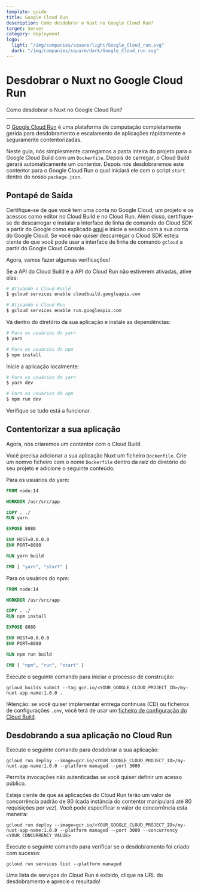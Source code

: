 ```yaml
---
template: guide
title: Google Cloud Run
description: Como desdobrar o Nuxt no Google Cloud Run?
target: Server
category: deployment
logo:
  light: "/img/companies/square/light/Google_Cloud_run.svg"
  dark: "/img/companies/square/dark/Google_Cloud_run.svg"
---
```

# Desdobrar o Nuxt no Google Cloud Run

Como desdobrar o Nuxt no Google Cloud Run?

---

O [Google Cloud Run](https://cloud.google.com/run) é uma plataforma de computação completamente gerida para desdobramento e escalamento de aplicações rápidamente e seguramente contentorizadas.

Neste guia, nós simplesmente carregamos a pasta inteira do projeto para o Google Cloud Build com um `Dockerfile`. Depois de carregar, o Cloud Build gerará automaticamente um contentor. Depois nós desdobraremos este contentor para o Google Cloud Run o qual iniciará ele com o script `start` dentro do nosso `package.json`.

## Pontapé de Saída

Certifique-se de que você tem uma conta no Google Cloud, um projeto e os acessos como editor no Cloud Build e no Cloud Run. Além disso, certifique-se de descarregar e instalar a interface de linha de comando do Cloud SDK a partir do Google como explicado [aqui](https://cloud.google.com/sdk/) e inicie a sessão com a sua conta do Google Cloud. Se você não quiser descarregar o Cloud SDK esteja ciente de que você pode usar a interface de linha de comando `gcloud` a partir do Google Cloud Console.

Agora, vamos fazer algumas verificações!

Se a API do Cloud Build e a API do Cloud Run não estiverem ativadas, ative elas:

```bash
# Ativando o Cloud Build
$ gcloud services enable cloudbuild.googleapis.com

# Ativando o Cloud Run
$ gcloud services enable run.googleapis.com
```

Vá dentro do diretório da sua aplicação e instale as dependências:

```bash
# Para os usuários do yarn
$ yarn

# Para os usuários do npm
$ npm install
```

Inície a aplicação localmente:

```bash
# Para os usuários do yarn
$ yarn dev

# Para os usuários do npm
$ npm run dev
```

Verifique se tudo está a funcionar.

## Contentorizar a sua aplicação

Agora, nós criaremos um contentor com o Cloud Build.

Você precisa adicionar a sua aplicação Nuxt um ficheiro `Dockerfile`. Crie um nomvo ficheiro com o nome `Dockerfile` dentro da raíz do diretório do seu projeto e adicione o seguinte conteúdo:

Para os usuários do yarn:

```Dockerfile
FROM node:14

WORKDIR /usr/src/app

COPY . ./
RUN yarn

EXPOSE 8080

ENV HOST=0.0.0.0
ENV PORT=8080

RUN yarn build

CMD [ "yarn", "start" ]
```

Para os usuários do npm:

```Dockerfile
FROM node:14

WORKDIR /usr/src/app

COPY . ./
RUN npm install

EXPOSE 8080

ENV HOST=0.0.0.0
ENV PORT=8080

RUN npm run build

CMD [ "npm", "run", "start" ]
```

Execute o seguinte comando para iniciar o processo de construção:

`gcloud builds submit --tag gcr.io/<YOUR_GOOGLE_CLOUD_PROJECT_ID>/my-nuxt-app-name:1.0.0 .`

!Atenção: se você quiser implementar entrega contínuas (CD) ou ficheiros de configurações `.env`, você terá de usar um [ficheiro de configuração do Cloud Build](https://cloud.google.com/cloud-build/docs/build-config).

## Desdobrando a sua aplicação no Cloud Run

Execute o seguinte comando para desdobrar a sua aplicação:

`gcloud run deploy --image=gcr.io/<YOUR_GOOGLE_CLOUD_PROJECT_ID>/my-nuxt-app-name:1.0.0 --platform managed --port 3000`

Permita invocações não autenticadas se você quiser definir um acesso público.

Esteja ciente de que as aplicações do Cloud Run terão um valor de concorrência padrão de 80 (cada instância do contentor manipulará até 80 requisições por vez). Você pode especificar o valor de concorrência esta maneira:

`gcloud run deploy --image=gcr.io/<YOUR_GOOGLE_CLOUD_PROJECT_ID>/my-nuxt-app-name:1.0.0 --platform managed --port 3000 --concurrency <YOUR_CONCURRENCY_VALUE>`

Execute o seguinte comando para verificar se o desdobramento foi criado com sucesso:

`gcloud run services list --platform managed`

Uma lista de serviços do Cloud Run é exibido, clique na URL do desdobramento e aprecie o resultado!
